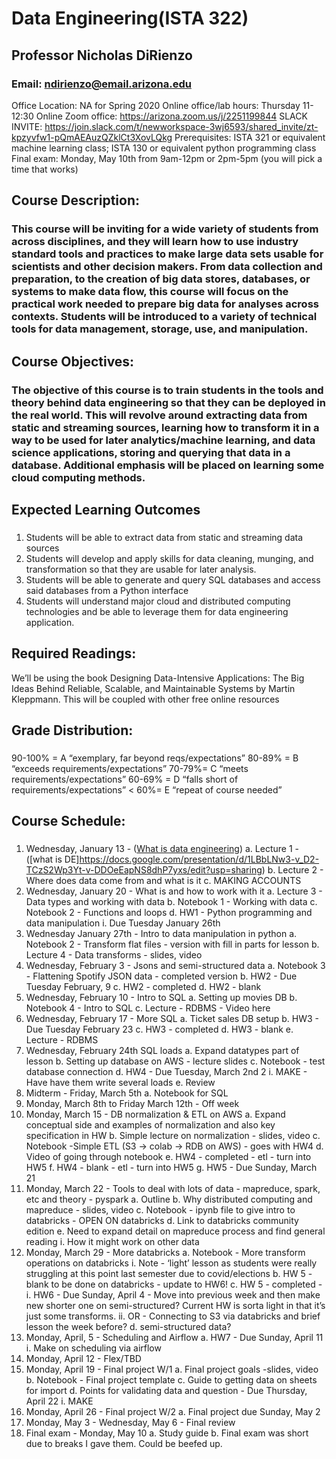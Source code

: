 # Data Engineering(ISTA 322)

## Professor Nicholas DiRienzo
### Email: ​ndirienzo@email.arizona.edu
Office Location: NA for Spring 2020
Online office/lab hours: Thursday 11-12:30
Online Zoom office: ​https://arizona.zoom.us/j/2251199844
SLACK INVITE: ​https://join.slack.com/t/newworkspace-3wj6593/shared_invite/zt-kpzyvfw1-pQmAEAuzQZklCt3XovLQkg Prerequisites: ISTA 321 or equivalent machine learning class; ISTA 130 or equivalent python programming class
Final exam: Monday, May 10th from 9am-12pm or 2pm-5pm (you will pick a time that works)

## Course Description:
### This course will be inviting for a wide variety of students from across disciplines, and they will learn how to use industry standard tools and practices to make large data sets usable for scientists and other decision makers. From data collection and preparation, to the creation of big data stores, databases, or systems to make data flow, this course will focus on the practical work needed to prepare big data for analyses across contexts. Students will be introduced to a variety of technical tools for data management, storage, use, and manipulation.

## Course Objectives: 
### The objective of this course is to train students in the tools and theory behind data engineering so that they can be deployed in the real world. This will revolve around extracting data from static and streaming sources, learning how to transform it in a way to be used for later analytics/machine learning, and data science applications, storing and querying that data in a database. Additional emphasis will be placed on learning some cloud computing methods.

## Expected Learning Outcomes
###
1. Students will be able to extract data from static and streaming data sources
2. Students will develop and apply skills for data cleaning, munging, and transformation so that they are usable for
later analysis.
3. Students will be able to generate and query SQL databases and access said databases from a Python interface
4. Students will understand major cloud and distributed computing technologies and be able to leverage them for data
engineering application.

## Required Readings:
We’ll be using the book Designing Data-Intensive Applications: The Big Ideas Behind Reliable, Scalable, and Maintainable Systems​ ​by Martin Kleppmann. This will be coupled with other free online resources

## Grade Distribution:
###
90-100% = A “exemplary, far beyond reqs/expectations” 
80-89% = B “exceeds requirements/expectations”
70-79%= C “meets requirements/expectations”
60-69% = D “falls short of requirements/expectations” 
< 60%= E “repeat of course needed”

## Course Schedule:
###
1. Wednesday, January 13 - ​([What is data engineering](https://docs.google.com/document/d/1_77Iigd0VruNyMY6KYDpMG5HIPmonW9PJf5lWpn4yys/edit?usp=sharing))
a. Lecture 1 - ([what is DE]https://docs.google.com/presentation/d/1LBbLNw3-v_D2-TCzS2Wp3Yt-v-DDOeEapNS8dhP7yxs/edit?usp=sharing)
b. Lecture 2 - Where does data come from and what is it
c. MAKING ACCOUNTS
2. Wednesday, January 20 - ​What is and how to work with it
a. Lecture 3 - Data types and working with data
b. Notebook 1 - Working with data
c. Notebook 2 - Functions and loops
d. HW1 - Python programming and data manipulation
i. Due Tuesday January 26th
3. Wednesday January 27th - Intro to data manipulation in python
a. Notebook 2 - Transform flat files​ - ​version with fill in parts for lesson
b. Lecture 4 - Data transforms​ - ​slides​, ​video
4. Wednesday, February 3 - Jsons and semi-structured data
a. Notebook 3 - Flattening Spotify JSON data​ - ​completed version
b. HW2 - Due Tuesday February, 9
c. HW2 - completed
d. HW2 - blank
5. Wednesday, February 10 - Intro to SQL
a. Setting up movies DB
b. Notebook 4 - Intro to SQL
c. Lecture - RDBMS​ - ​Video here
6. Wednesday, February 17 - More SQL
a. Ticket sales DB setup
b. HW3 - Due Tuesday February 23
c. HW3 - completed
d. HW3 - blank
e. Lecture - RDBMS
7. Wednesday, February 24th SQL loads
a. Expand datatypes part of lesson
b. Setting up database on AWS - lecture slides
c. Notebook - test database connection
d. HW4 - Due Tuesday, March 2nd
                            2
i. MAKE - Have have them write several loads
e. Review
8. Midterm - Friday, March 5th
a. Notebook for SQL
9. Monday, March 8th to Friday March 12th - Off week
10. Monday, March 15 - DB normalization & ETL on AWS
a. Expand conceptual side and examples of normalization and also key specification in HW
b. Simple lecture on normalization - ​slides​, ​video
c. Notebook - ​Simple ETL (S3 -> colab -> RDB on AWS)​ - goes with HW4
d. Video of going through notebook
e. HW4 - completed​ - etl - turn into HW5
f. HW4 - blank​ - etl - turn into HW5
g. HW5 - Due Sunday, March 21
11. Monday, March 22 - Tools to deal with lots of data - mapreduce, spark, etc and theory - pyspark
a. Outline
b. Why distributed computing and mapreduce - ​slides​, ​video
c. Notebook - ​ipynb file to give intro to databricks - OPEN ON databricks
d. Link to databricks community edition
e. Need to expand detail on mapreduce process and find general reading
i. How it might work on other data
12. Monday, March 29 - More databricks
a. Notebook - More transform operations on databricks
i. Note - ‘light’ lesson as students were really struggling at this point last semester due to covid/elections
b. HW 5 - blank to be done on databricks​ - update to HW6!
c. HW 5 - completed​ -
i. HW6 - Due Sunday, April 4 - Move into previous week and then make new shorter one on semi-structured? Current HW is sorta light in that it’s just some transforms.
ii. OR - Connecting to S3 via databricks and brief lesson the week before?
d. semi-structured data?
13. Monday, April, 5 - Scheduling and Airflow
a. HW7 - Due Sunday, April 11
i. Make on scheduling via airflow
14. Monday, April 12 - ​Flex​/​TBD
15. Monday, April 19 - Final project W/1
a. Final project goals - ​slides​, ​video
b. Notebook - Final project template
c. Guide to getting data on sheets for import
d. Points for validating data and question - Due Thursday, April 22
i. MAKE
16. Monday, April 26 - Final project W/2
a. Final project due Sunday, May 2
17. Monday, May 3 - Wednesday, May 6 - Final review
18. Final exam - Monday, May 10
a. Study guide
b. Final exam was short due to breaks I gave them. Could be beefed up.

